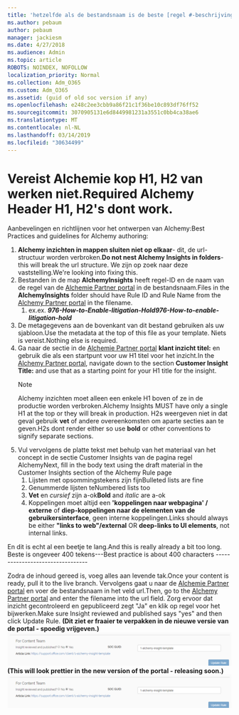 ```yaml
---
title: 'hetzelfde als de bestandsnaam is de beste [regel #-beschrijving]'
ms.author: pebaum
author: pebaum
manager: jackiesm
ms.date: 4/27/2018
ms.audience: Admin
ms.topic: article
ROBOTS: NOINDEX, NOFOLLOW
localization_priority: Normal
ms.collection: Adm_O365
ms.custom: Adm_O365
ms.assetid: (guid of old soc version if any)
ms.openlocfilehash: e248c2ee3cbb9a86f21c1f36be10c893df76ff52
ms.sourcegitcommit: 3070905131e6d8449981231a3551c0bb4ca38ae6
ms.translationtype: MT
ms.contentlocale: nl-NL
ms.lasthandoff: 03/14/2019
ms.locfileid: "30634499"
---
```

# <a name="required-alchemy-header-h1-h2s-dont-work"></a><span data-ttu-id="7c9a0-102">Vereist Alchemie kop H1, H2 van werken niet.</span><span class="sxs-lookup"><span data-stu-id="7c9a0-102">Required Alchemy Header H1, H2's dont work.</span></span>
<span data-ttu-id="7c9a0-103">Aanbevelingen en richtlijnen voor het ontwerpen van Alchemy:</span><span class="sxs-lookup"><span data-stu-id="7c9a0-103">Best Practices and guidelines for Alchemy authoring:</span></span>

1. <span data-ttu-id="7c9a0-104">**Alchemy inzichten in mappen sluiten niet op elkaar**- dit, de url-structuur worden verbroken.</span><span class="sxs-lookup"><span data-stu-id="7c9a0-104">**Do not nest Alchemy Insights in folders**- this will break the url structure.</span></span> <span data-ttu-id="7c9a0-105">We zijn op zoek naar deze vaststelling.</span><span class="sxs-lookup"><span data-stu-id="7c9a0-105">We're looking into fixing this.</span></span>
1. <span data-ttu-id="7c9a0-106">Bestanden in de map **AlchemyInsights** heeft regel-ID en de naam van de regel van de [Alchemie Partner portal](https://alchemyportal.azurewebsites.net) in de bestandsnaam.</span><span class="sxs-lookup"><span data-stu-id="7c9a0-106">Files in the **AlchemyInsights** folder should have Rule ID and Rule Name from the [Alchemy Partner portal](https://alchemyportal.azurewebsites.net) in the filename.</span></span>
    1. <span data-ttu-id="7c9a0-107">ex.</span><span class="sxs-lookup"><span data-stu-id="7c9a0-107">ex.</span></span> <span data-ttu-id="7c9a0-108">***976-How-to-Enable-litigation-Hold***</span><span class="sxs-lookup"><span data-stu-id="7c9a0-108">***976-How-to-enable-litigation-hold***</span></span>
1. <span data-ttu-id="7c9a0-109">De metagegevens aan de bovenkant van dit bestand gebruiken als uw sjabloon.</span><span class="sxs-lookup"><span data-stu-id="7c9a0-109">Use the metadata at the top of this file as your template.</span></span> <span data-ttu-id="7c9a0-110">Niets is vereist.</span><span class="sxs-lookup"><span data-stu-id="7c9a0-110">Nothing else is required.</span></span>
1. <span data-ttu-id="7c9a0-111">Ga naar de sectie in de [Alchemie Partner portal](https://alchemyportal.azurewebsites.net) **klant inzicht titel:** en gebruik die als een startpunt voor uw H1 titel voor het inzicht.</span><span class="sxs-lookup"><span data-stu-id="7c9a0-111">In the [Alchemy Partner portal](https://alchemyportal.azurewebsites.net), navigate down to the section **Customer Insight Title:** and use that as a starting point for your H1 title for the insight.</span></span> 
    > [!NOTE]
    > <span data-ttu-id="7c9a0-112">Alchemy inzichten moet alleen een enkele H1 boven of ze in de productie worden verbroken.</span><span class="sxs-lookup"><span data-stu-id="7c9a0-112">Alchemy Insights MUST have only a single H1 at the top or they will break in production.</span></span> <span data-ttu-id="7c9a0-113">H2s weergeven niet in dat geval gebruik **vet** of andere overeenkomsten om aparte secties aan te geven.</span><span class="sxs-lookup"><span data-stu-id="7c9a0-113">H2s dont render either so use **bold** or other conventions to signify separate sections.</span></span>
1. <span data-ttu-id="7c9a0-114">Vul vervolgens de platte tekst met behulp van het materiaal van het concept in de sectie Customer Insights van de pagina regel Alchemy</span><span class="sxs-lookup"><span data-stu-id="7c9a0-114">Next, fill in the body text using the draft material in the Customer Insights section of the Alchemy Rule page</span></span>
    1. <span data-ttu-id="7c9a0-115">Lijsten met opsommingstekens zijn fijn</span><span class="sxs-lookup"><span data-stu-id="7c9a0-115">Bulleted lists are fine</span></span>
    1. <span data-ttu-id="7c9a0-116">Genummerde lijsten te</span><span class="sxs-lookup"><span data-stu-id="7c9a0-116">Numbered lists too</span></span>
    1. <span data-ttu-id="7c9a0-117">**Vet** en *cursief* zijn a-ok</span><span class="sxs-lookup"><span data-stu-id="7c9a0-117">**Bold** and *italic* are a-ok</span></span>
    1. <span data-ttu-id="7c9a0-118">Koppelingen moet altijd een **'koppelingen naar webpagina' / externe** of **diep-koppelingen naar de elementen van de gebruikersinterface**, geen interne koppelingen.</span><span class="sxs-lookup"><span data-stu-id="7c9a0-118">Links should always be either **"links to web"/external** OR **deep-links to UI elements**, not internal links.</span></span>

<span data-ttu-id="7c9a0-119">En dit is echt al een beetje te lang.</span><span class="sxs-lookup"><span data-stu-id="7c9a0-119">And this is really already a bit too long.</span></span> <span data-ttu-id="7c9a0-120">Beste is ongeveer 400 tekens---</span><span class="sxs-lookup"><span data-stu-id="7c9a0-120">Best practice is about 400 characters ---------------------------------</span></span>

<span data-ttu-id="7c9a0-121">Zodra de inhoud gereed is, voeg alles aan levende tak.</span><span class="sxs-lookup"><span data-stu-id="7c9a0-121">Once your content is ready, pull it to the live branch.</span></span> <span data-ttu-id="7c9a0-122">Vervolgens gaat u naar de [Alchemie Partner portal](https://alchemyportal.azurewebsites.net) en voer de bestandsnaam in het veld url.</span><span class="sxs-lookup"><span data-stu-id="7c9a0-122">Then, go to the [Alchemy Partner portal](https://alchemyportal.azurewebsites.net) and enter the filename into the url field.</span></span> <span data-ttu-id="7c9a0-123">Zorg ervoor dat inzicht gecontroleerd en gepubliceerd zegt "Ja" en klik op regel voor het bijwerken.</span><span class="sxs-lookup"><span data-stu-id="7c9a0-123">Make sure Insight reviewed and published says "yes" and then click Update Rule.</span></span> <span data-ttu-id="7c9a0-124">**(Dit ziet er fraaier te verpakken in de nieuwe versie van de portal - spoedig vrijgeven.)** 
 ![url-veld](media/for-content-team.PNG)</span><span class="sxs-lookup"><span data-stu-id="7c9a0-124">**(This will look prettier in the new version of the portal - releasing soon.)**
![url field](media/for-content-team.PNG)</span></span>

